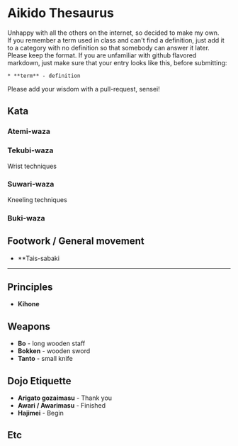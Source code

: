 # Aikido Thesaurus
Unhappy with all the others on the internet, so decided to make my own.  
If you remember a term used in class and can't find a definition, just add it to a category with no definition so that somebody can answer it later.  
Please keep the format. If you are unfamiliar with github flavored markdown, just make sure that your entry looks like this, before submitting:
``` 
* **term** - definition
```
Please add your wisdom with a pull-request, sensei!  

## Kata

### Atemi-waza
### Tekubi-waza
Wrist techniques  

### Suwari-waza
Kneeling techniques  


### Buki-waza

## Footwork / General movement
* **Tais-sabaki
* ** 

## Principles
* **Kihone**


## Weapons  
* **Bo** - long wooden staff
* **Bokken** - wooden sword
* **Tanto** - small knife

## Dojo Etiquette  
* **Arigato gozaimasu** - Thank you
* **Awari / Awarimasu** - Finished
* **Hajimei** - Begin

## Etc
